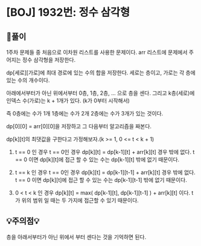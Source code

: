 # [BOJ] 1932번: 정수 삼각형

## 📝풀이
1주차 문제들 중 처음으로 이차원 리스트를 사용한 문제이다.
arr 리스트에 문제에서 주어지는 정수 삼각형을 저장한다.

dp[세로][가로]에 최대 경로에 있는 수의 합을 저장한다.
세로는 층이고, 가로는 각 층에 있는 수의 개수이다.

아래에서부터가 아닌 위에서부터 0층, 1층, 2층, ... 으로 층을 센다.
그리고 k층(세로)에 인덱스 수(가로)는 k + 1개가 있다. (k가 0부터 시작해서)

즉 0층에는 수가 1개
1층에는 수가 2개
2층에는 수가 3개가 있는 것이다.

dp[0][0] = arr[0][0]을 저장하고 그 다음부터 알고리즘을 짜본다.

dp[k][t]의 최댓값을 구한다고 가정해보자.(k >= 1, 0 <= t < k + 1)

1. t == 0 인 경우
t == 0인 경우 dp[k][t] = dp[k-1][t] + arr[k][t] 경우 밖에 없다.
t == 0 이면 dp[k][t]에 접근 할 수 있는 수는 dp[k-1][t] 밖에 없기 때문이다.

2. t == k 인 경우
t == 0인 경우 dp[k][t] = dp[k-1][t-1] + arr[k][t] 경우 밖에 없다.
t == 0 이면 dp[k][t]에 접근 할 수 있는 수는 dp[k-1][t-1] 밖에 없기 때문이다.

3. 0 < t < k 인 경우
dp[k][t] = max( dp[k-1][t], dp[k-1][t-1] ) + arr[k][t] 이다.
t가 위의 범위 일 때는 두 가지에 접근할 수 있기 때문이다.

## 💡주의점💡
층을 아래서부터가 아닌 위에서 부터 센다는 것을 기억하면 된다.
